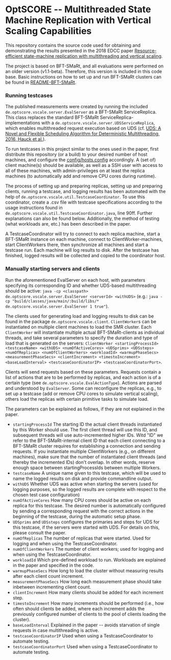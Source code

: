 # OptSCORE -- Multithreaded State Machine Replication with Vertical Scaling Capabilities


This repository contains the source code used for obtaining and demonstrating the results presented in the 2018 EDCC paper [Resource-efficient state-machine replication with multithreading and vertical scaling](https://doi.org/10.1109/EDCC.2018.00024).

The project is based on BFT-SMaRt, and all evaluations were performed on an older version (v1.1-beta). Therefore, this version is included in this code base. Basic instructions on how to set up and run BFT-SMaRt clusters can be found in [README-BFT-SMaRt](README-BFT-SMaRt.txt).


### Running testcases

The published measurements were created by running the included ```de.optscore.vscale.server.EvalServer``` as a BFT-SMaRt ServiceReplica. This class replaces the standard BFT-SMaRt ServiceReplica-implementations with a ```de.optscore.vscale.server.UDSServiceReplica```, which enables multithreaded request execution based on UDS (cf. [UDS: A Novel and Flexible Scheduling Algorithm for Deterministic Multithreading, 2016, Hauck et al.](https://doi.org/10.1109/SRDS.2016.030)).

To run testcases in this project similar to the ones used in the paper, first distribute this repository (or a build) to your desired number of host machines, and configure the [config/hosts.config](config/hosts.config) accordingly.
A (set of) client machine(s) should be available, as well as a SSH user with access to all of these machines, with admin-privileges on at least the replica machines (to automatically add and remove CPU cores during runtime).


The process of setting up and preparing replicas, setting up and preparing clients, running a testcase, and logging results has been automated with the help of ```de.optscore.vscale.util.TestcaseCoordinator```.
To use this coordinator, create a .csv file with testcase specifications according to the usage instructions found in ```de.optscore.vscale.util.TestcaseCoordinator.java```, line 90ff. Further explanations can also be found below.
Additionally, the method of testing (what workloads are, etc.) has been described in the paper.

A TestcaseCoordinator will try to connect to each replica machine, start a BFT-SMaRt instance on each machine, connect to ClientWorker-machines, start ClientWorkers there, then synchronize all machines and start a testcase run.
Each machine will log results to disk. After the testcase has finished, logged results will be collected and copied to the coordinator host.



### Manually starting servers and clients


Run the aforementioned EvalServer on each host, with parameters specifying its corresponding ID and whether UDS-based multithreading should be active: ```java -cp <classpath> de.optscore.vscale.server.EvalServer <serverId> <withUDS>``` (e.g.: ```java -cp "build/classes/java/main/:build/libs/* de.optscore.vscale.server.EvalServer 1 true"```).

The clients used for generating load and logging results to disk can be found in the package ```de.optscore.vscale.client```.
```ClientWorker```s can be instantiated on multiple client machines to load the SMR cluster. Each ```ClientWorker``` will instantiate multiple actual BFT-SMaRt-clients as individual threads, and take several parameters to specify the duration and type of load that is generated on the servers:
```ClientWorker <startingProcessId> <testcaseName> <withUDS> <numOfActiveCores> <UDSprims> <UDSsteps> <numOfReplicas> <numOfClientWorkers> <workloadId> <warmupPhaseSecs> <measurementPhaseSecs> <clientIncrement> <timestoIncrement> <baseLoadInterval> <testcaseCoordinatorIP> <testcaseCoordinatorPort>```.

Clients will send requests based on these parameters. Requests contain a list of actions that are to be performed by replicas, and each action is of a certain type (see ```de.optscore.vscale.EvalActionType```). Actions are parsed and understood by ```EvalServer```. Some can reconfigure the replicas, e.g., to set up a testcase (add or remove CPU cores to simulate vertical scaling), others load the replicas with certain primitive tasks to simulate load.


The parameters can be explained as follows, if they are not explained in the paper.

* ```startingProcessId``` The starting ID the actual client threads instantiated by this Worker should use. The first client thread will use this ID, and subsequent threads will use auto-incremented higher IDs. Witd "ID" we refer to the BFT-SMaRt-internal client ID that each client connecting to a BFT-SMaRt cluster requires for establishing a connection and sending requests. If you instantiate multiple ClientWorkers (e.g., on different machines), make sure that the number of instantiated client threads (and thereby the incremented IDs) don't overlap. In other words, reserve enough space between startingProcessIds between multiple Workers.
* ```testcaseName``` A unique name given to this testcase, which will be used to name the logged results on disk and provide commandline output.
* ```withUDS``` Whether UDS was active when starting the servers (used for logging purposes, so the logged results are complete with respect to the chosen test case configuration)
* ```numOfActiveCores``` How many CPU cores should be active on each replica for this testcase. The desired number is automatically configured by sending a corresponding request with the correct actions in the beginning of the testcase, during the automatic setup phase.
* ```UDSprims``` and ```UDSsteps``` configures the primaries and steps for UDS for this testcase, if the servers were started with UDS. For details on this, please consult the paper.
* ```numOfReplicas``` The number of replicas that were started. Used for logging and when using the TestcaseCoordinator.
* ```numOfClientWorkers``` The number of client workers; used for logging and when using the TestcaseCoordinator.
* ```workloadId``` Which pre-defined workload to run. Workloads are explained in the paper and specified in the code.
* ```warmupPhaseSecs``` How long to load the cluster without measuring results after each client count increment.
* ```measurementPhaseSecs``` How long each measurement phase should take inbetween incrementing client count.
* ```clientIncrement``` How many clients should be added for each increment step.
* ```timestoIncrement``` How many increments should be performed (i.e., how often should clients be added, where each increment adds the previously configured number of clients to the pool of clients loading the cluster).
* ```baseLoadInterval``` Explained in the paper -- avoids starvation of single requests in case multithreading is active.
* ```testcaseCoordinatorIP``` Used when using a TestcaseCoordinator to automate testing.
* ```testcaseCoordinatorPort``` Used when using a TestcaseCoordinator to automate testing.